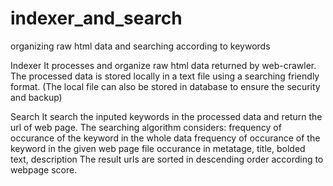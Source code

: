 # indexer_and_search
organizing raw html data and searching according to keywords

Indexer
It processes and organize raw html data returned by web-crawler.
The processed data is stored locally in a text file using a searching friendly format.
(The local file can also be stored in database to ensure the security and backup)



Search
It search the inputed keywords in the processed data and return the url of web page.
The searching algorithm considers:
  frequency of occurance of the keyword in the whole data
  frequency of occurance of the keyword in the given web page file
  occurance in metatage, title, bolded text, description 
The result urls are sorted in descending order according to webpage score.
